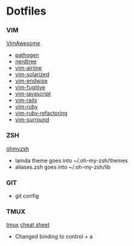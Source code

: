 # Dotfiles
### VIM
[VimAwesome](http://vimawesome.com/)
* [pathogen](https://github.com/tpope/vim-pathogen)
* [nerdtree](https://github.com/scrooloose/nerdtree)
* [vim-airline](https://github.com/bling/vim-airline)
* [vim-solarized](https://github.com/altercation/vim-colors-solarized)
* [vim-endwise](http://vimawesome.com/plugin/endwise-vim)
* [vim-fugitive](https://github.com/tpope/vim-fugitive)
* [vim-javascript](https://github.com/pangloss/vim-javascript)
* [vim-rails](https://github.com/tpope/vim-rails)
* [vim-ruby](http://vimawesome.com/plugin/vim-ruby)
* [vim-ruby-refactoring](http://vimawesome.com/plugin/vim-ruby-refactoring)
* [vim-surround](http://vimawesome.com/plugin/surround-vim)

### ZSH
[ohmyzsh](https://github.com/robbyrussell/oh-my-zsh)
* lamda theme goes into ~/.oh-my-zsh/themes
* aliases.zsh goes into ~/.oh-my-zsh/lib

### GIT
* git config

### TMUX
[tmux](https://github.com/ThomasAdam/tmux)
[cheat sheet](https://gist.github.com/MohamedAlaa/2961058)
* Changed binding to control + a
